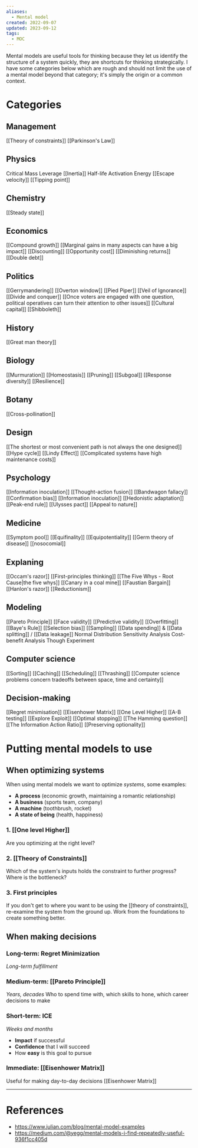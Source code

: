 ```yaml
---
aliases:
  - Mental model
created: 2022-09-07
updated: 2023-09-12
tags:
  - MOC
---
```

Mental models are useful tools for thinking because they let us identify the structure of a system quickly, they are shortcuts for thinking strategically. I have some categories below which are rough and should not limit the use of a mental model beyond that category; it's simply the origin or a common context.

# Categories

## Management
[[Theory of constraints]]
[[Parkinson's Law]]

## Physics
Critical Mass
Leverage
[[Inertia]]
Half-life
Activation Energy
[[Escape velocity]]
[[Tipping point]]

## Chemistry
[[Steady state]]

## Economics
[[Compound growth]]
[[Marginal gains in many aspects can have a big impact]]
[[Discounting]]
[[Opportunity cost]]
[[Diminishing returns]]
[[Double debt]]

## Politics
[[Gerrymandering]]
[[Overton window]]
[[Pied Piper]]
[[Veil of Ignorance]]
[[Divide and conquer]]
[[Once voters are engaged with one question, political operatives can turn their attention to other issues]]
[[Cultural capital]]
[[Shibboleth]]

## History
[[Great man theory]]

## Biology
[[Murmuration]]
[[Homeostasis]]
[[Pruning]]
[[Subgoal]]
[[Response diversity]]
[[Resilience]]

## Botany
[[Cross-pollination]]

## Design
[[The shortest or most convenient path is not always the one designed]]
[[Hype cycle]]
[[Lindy Effect]]
[[Complicated systems have high maintenance costs]]

## Psychology
[[Information inoculation]]
[[Thought-action fusion]]
[[Bandwagon fallacy]]
[[Confirmation bias]]
[[Information inoculation]]
[[Hedonistic adaptation]]
[[Peak-end rule]]
[[Ulysses pact]]
[[Appeal to nature]]

## Medicine
[[Symptom pool]]
[[Equifinality]]
[[Equipotentiality]]
[[Germ theory of disease]]
[[nosocomial]]

## Explaning
[[Occam's razor]]
[[First-principles thinking]]
[[The Five Whys - Root Cause|the five whys]]
[[Canary in a coal mine]]
[[Faustian Bargain]]
[[Hanlon's razor]]
[[Reductionism]]

## Modeling
[[Pareto Principle]]
[[Face validity]]
[[Predictive validity]]
[[Overfitting]]
[[Baye's Rule]]
[[Selection bias]]
[[Sampling]]
[[Data spending]] & [[Data splitting]] / [[Data leakage]]
Normal Distribution
Sensitivity Analysis
Cost-benefit Analysis
Though Experiment

## Computer science
[[Sorting]]
[[Caching]]
[[Scheduling]]
[[Thrashing]]
[[Computer science problems concern tradeoffs between space, time and certainty]]

## Decision-making
[[Regret minimisation]]
[[Eisenhower Matrix]]
[[One Level Higher]]
[[A-B testing]]
[[Explore Exploit]]
[[Optimal stopping]]
[[The Hamming question]]
[[The Information Action Ratio]]
[[Preserving optionality]]

# Putting mental models to use

## When optimizing systems

When using mental models we want to optimize *systems*, some examples:
- **A process** (economic growth, maintaining a romantic relationship)
- **A business** (sports team, company)
- **A machine** (toothbrush, rocket)
- **A state of being** (health, happiness)

### 1. [[One level Higher]]
Are you optimizing at the right level?

### 2. [[Theory of Constraints]]
Which of the system's inputs holds the constraint to further progress? Where is the bottleneck?

### 3. First principles
If you don't get to where you want to be using the [[theory of constraints]], re-examine the system from the ground up. Work from the foundations to create something better.

## When making decisions

### Long-term: Regret Minimization
*Long-term fulfillment*

### Medium-term: [[Pareto Principle]]
*Years, decades*
Who to spend time with, which skills to hone, which career decisions to make

### Short-term: ICE
*Weeks and months*

- **Impact** if successful
- **Confidence** that I will succeed
- How **easy** is this goal to pursue

 ### Immediate: [[Eisenhower Matrix]]
 Useful for making day-to-day decisions
 [[Eisenhower Matrix]]

---
# References
* https://www.julian.com/blog/mental-model-examples
* https://medium.com/@yegg/mental-models-i-find-repeatedly-useful-936f1cc405d